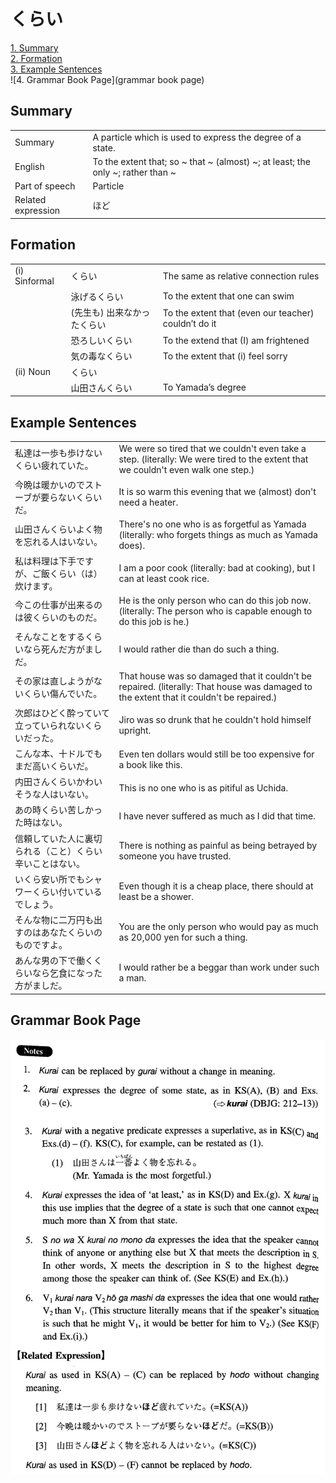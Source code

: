 # くらい

[1. Summary](#summary)<br>
[2. Formation](#formation)<br>
[3. Example Sentences](#example-sentences)<br>
![4. Grammar Book Page](grammar book page)<br>


## Summary

<table><tr>   <td>Summary</td>   <td>A particle which is used to express the degree of a state.</td></tr><tr>   <td>English</td>   <td>To the extent that; so ~ that ~ (almost) ~; at least; the only ~; rather than ~</td></tr><tr>   <td>Part of speech</td>   <td>Particle</td></tr><tr>   <td>Related expression</td>   <td>ほど</td></tr></table>

## Formation

<table class="table"><tbody><tr class="tr head"><td class="td"><span class="numbers">(i)</span> <span class="bold">Sinformal</span></td><td class="td"><span class="concept">くらい</span></td><td class="td"><span>The same as relative connection rules</span></td></tr><tr class="tr"><td class="td"></td><td class="td"><span>泳げる</span><span class="concept">くらい</span></td><td class="td"><span>To the extent that one can swim</span></td></tr><tr class="tr"><td class="td"></td><td class="td"><span>(先生も) 出来なかった</span><span class="concept">くらい</span></td><td class="td"><span>To the extent that (even our teacher) couldn’t do it</span></td></tr><tr class="tr"><td class="td"></td><td class="td"><span>恐ろしい</span><span class="concept">くらい</span></td><td class="td"><span>To the extend that (I) am frightened</span></td></tr><tr class="tr"><td class="td"></td><td class="td"><span>気の毒な</span><span class="concept">くらい</span></td><td class="td"><span>To the extent that (i) feel sorry</span></td></tr><tr class="tr head"><td class="td"><span class="numbers">(ii)</span> <span class="bold">Noun</span></td><td class="td"><span class="concept">くらい</span></td><td class="td"></td></tr><tr class="tr"><td class="td"></td><td class="td"><span>山田さん</span><span class="concept">くらい</span></td><td class="td"><span>To Yamada’s degree</span></td></tr></tbody></table>

## Example Sentences

<table><tr>   <td>私達は一歩も歩けないくらい疲れていた。</td>   <td>We were so tired that we couldn't even take a step. (literally: We were tired to the extent that we couldn't even walk one step.)</td></tr><tr>   <td>今晩は暖かいのでストーブが要らないくらいだ。</td>   <td>It is so warm this evening that we (almost) don't need a heater.</td></tr><tr>   <td>山田さんくらいよく物を忘れる人はいない。</td>   <td>There's no one who is as forgetful as Yamada (literally: who forgets things as much as Yamada does).</td></tr><tr>   <td>私は料理は下手ですが、ご飯くらい（は）炊けます。</td>   <td>I am a poor cook (literally: bad at cooking), but I can at least cook rice.</td></tr><tr>   <td>今この仕事が出来るのは彼くらいのものだ。</td>   <td>He is the only person who can do this job now. (literally: The person who is capable enough to do this job is he.)</td></tr><tr>   <td>そんなことをするくらいなら死んだ方がましだ。</td>   <td>I would rather die than do such a thing.</td></tr><tr>   <td>その家は直しようがないくらい傷んでいた。</td>   <td>That house was so damaged that it couldn't be repaired. (literally: That house was damaged to the extent that it couldn't be repaired.)</td></tr><tr>   <td>次郎はひどく酔っていて立っていられないくらいだった。</td>   <td>Jiro was so drunk that he couldn't hold himself upright.</td></tr><tr>   <td>こんな本、十ドルでもまだ高いくらいだ。</td>   <td>Even ten dollars would still be too expensive for a book like this.</td></tr><tr>   <td>内田さんくらいかわいそうな人はいない。</td>   <td>This is no one who is as pitiful as Uchida.</td></tr><tr>   <td>あの時くらい苦しかった時はない。</td>   <td>I have never suffered as much as I did that time.</td></tr><tr>   <td>信頼していた人に裏切られる（こと）くらい辛いことはない。</td>   <td>There is nothing as painful as being betrayed by someone you have trusted.</td></tr><tr>   <td>いくら安い所でもシャワーくらい付いているでしょう。</td>   <td>Even though it is a cheap place, there should at least be a shower.</td></tr><tr>   <td>そんな物に二万円も出すのはあなたくらいのものですよ。</td>   <td>You are the only person who would pay as much as 20,000 yen for such a thing.</td></tr><tr>   <td>あんな男の下で働くくらいなら乞食になった方がましだ。</td>   <td>I would rather be a beggar than work under such a man.</td></tr></table>

## Grammar Book Page

![](../img/Intermediateくらい.png)


